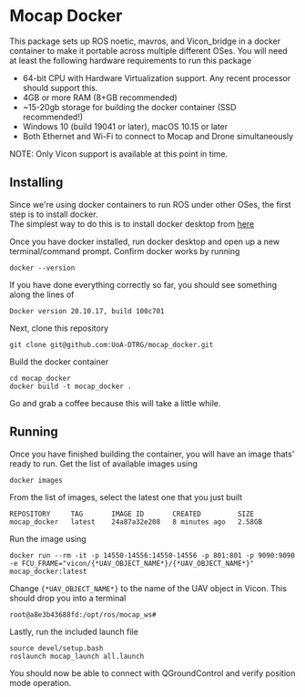 #  Mocap Docker
This package sets up ROS noetic, mavros, and Vicon_bridge in a docker container to make it portable across multiple different OSes. You will need at least the following hardware requirements to run this package

 - 64-bit CPU with Hardware Virtualization support. Any recent processor should support this.
 - 4GB or more RAM (8+GB recommended)
 - ~15-20gb storage for building the docker container (SSD recommended!)
 - Windows 10 (build 19041 or later), macOS 10.15 or later
 - Both Ethernet and Wi-Fi to connect to Mocap and Drone simultaneously

 NOTE: Only Vicon support is available at this point in time.

 ## Installing
 Since we're using docker containers to run ROS under other OSes, the first step is to install docker. \
 The simplest way to do this is to install docker desktop from [here](https://www.docker.com/products/docker-desktop/)

 Once you have docker installed, run docker desktop and open up a new terminal/command prompt.
 Confirm docker works by running

 ```
 docker --version
 ```

 If you have done everything correctly so far, you should see something along the lines of

 ```
 Docker version 20.10.17, build 100c701
 ```

 Next, clone this repository
 ```
 git clone git@github.com:UoA-DTRG/mocap_docker.git
 ```

 Build the docker container
 ```
 cd mocap_docker
 docker build -t mocap_docker .
 ```

 Go and grab a coffee because this will take a little while.

 ## Running
 Once you have finished building the container, you will have an image thats' ready to run. Get the list of available images using
 
 ```
 docker images
 ```

 From the list of images, select the latest one that you just built
 ```
 REPOSITORY     TAG       IMAGE ID       CREATED         SIZE
 mocap_docker   latest    24a87a32e208   8 minutes ago   2.58GB
 ```

 Run the image using
 ```
 docker run --rm -it -p 14550-14556:14550-14556 -p 801:801 -p 9090:9090 -e FCU_FRAME="vicon/{*UAV_OBJECT_NAME*}/{*UAV_OBJECT_NAME*}" mocap_docker:latest
 ```
 Change ```{*UAV_OBJECT_NAME*}``` to the name of the UAV object in Vicon. This should drop you into a terminal

 ```
 root@a8e3b43688fd:/opt/ros/mocap_ws#
 ```

 Lastly, run the included launch file
 ```
 source devel/setup.bash
 roslaunch mocap_launch all.launch
 ```

 You should now be able to connect with QGroundControl and verify position mode operation.
